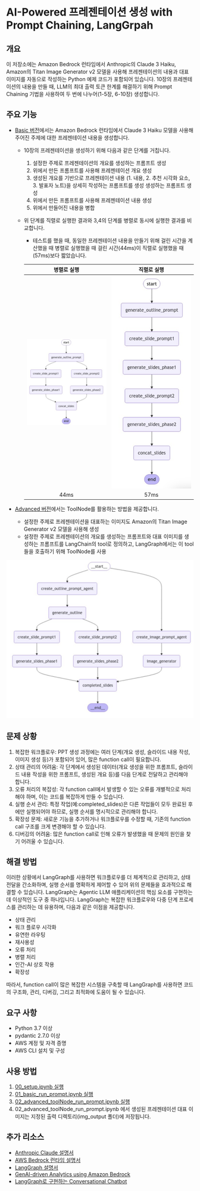 # AI-Powered 프레젠테이션 생성 with Prompt Chaining, LangGrpah

## 개요
이 저장소에는 Amazon Bedrock 런타임에서 Anthropic의 Claude 3 Haiku, Amazon의 Titan Image Generator v2 모델을 사용해 프레젠테이션의 내용과 대표 이미지를 자동으로 작성하는 Python 예제 코드가 포함되어 있습니다. 10장의 프레젠테이션의 내용을 만들 때, LLM의 최대 출력 토큰 한계를 해결하기 위해 Prompt Chaining 기법을 사용하여 두 번에 나누어(1-5장, 6-10장) 생성합니다.


## 주요 기능
- [Basic 버전](./01_basic_run_prompt.ipynb)에서는 Amazon Bedrock 런타임에서 Claude 3 Haiku 모델을 사용해 주어진 주제에 대한 프레젠테이션 내용을 생성합니다.
    - 10장의 프레젠테이션을 생성하기 위해 다음과 같은 단계를 거칩니다.
      1) 설정한 주제로 프레젠테이션의 개요를 생성하는 프롬프트 생성 
      2) 위에서 만든 프롬프트를 사용해 프레젠테이션 개요 생성
      3) 생성된 개요를 기반으로 프레젠테이션 내용 (1. 내용, 2. 추천 시각화 요소, 3. 발표자 노트)을 상세히 작성하는 프롬프트를 생성  생성하는 프롬프트 생성
      4) 위에서 만든 프롬프트를 사용해 프레젠테이션 내용 생성
      5) 위에서 만들어진 내용을 병합

    - 위 단계를 직렬로 실행한 결과와 3,4의 단계를 병렬로 동시에 실행한 결과를 비교합니다.
        - 테스트를 했을 때, 동일한 프레젠테이션 내용을 만들기 위해 걸린 시간을 계산했을 때 병렬로 실행했을 때 걸린 시간(44ms)이 직렬로 실행했을 때(57ms)보다 짧았습니다.
     

        |      병렬로 실행       |         직렬로 실행         |                                                                   
        | :-----------------------: | :--------------------------: |
        | <img width="300px" src="./imgs/basic_workflow_parallel.png" > | <img width="300px" src="./imgs/basic_workflow_serial.png" > |
        | 44ms | 57ms |

- [Advanced 버전](./02_advanced_toolNode_run_prompt.ipynb)에서는 ToolNode를 활용하는 방법을 제공합니다.
    - 설정한 주제로 프레젠테이션을 대표하는 이미지도 Amazon의 Titan Image Generator v2 모델을 사용해 생성
    - 설정한 주제로 프레젠테이션의 개요를 생성하는 프롬프트와 대표 이미지를 생성하는 프롬프트를 LangChain의 tool로 정의하고, LangGraph에서는 이 tool들을 호출하기 위해 ToolNode를 사용

<img src="./imgs/advanced_workflow.png"  width="600">

    

## 문제 상황
1. 복잡한 워크플로우: PPT 생성 과정에는 여러 단계(개요 생성, 슬라이드 내용 작성, 이미지 생성 등)가 포함되어 있어, 많은 function call이 필요합니다. 
2. 상태 관리의 어려움: 각 단계에서 생성된 데이터(개요 생성을 위한 프롬프트, 슬라이드 내용 작성을 위한 프롬프트, 생성된 개요 등)를 다음 단계로 전달하고 관리해야 합니다.
3. 오류 처리의 복잡성: 각 function call에서 발생할 수 있는 오류를 개별적으로 처리해야 하며, 이는 코드를 복잡하게 만들 수 있습니다.
4. 실행 순서 관리: 특정 작업(예:completed_slides)은 다른 작업들이 모두 완료된 후에만 실행되어야 하므로, 실행 순서를 명시적으로 관리해야 합니다.
5. 확장성 문제: 새로운 기능을 추가하거나 워크플로우를 수정할 때, 기존의 function call 구조를 크게 변경해야 할 수 있습니다.
6. 디버깅의 어려움: 많은 function call로 인해 오류가 발생했을 때 문제의 원인을 찾기 어려울 수 있습니다.

## 해결 방법
이러한 상황에서 LangGraph를 사용하면 워크플로우를 더 체계적으로 관리하고, 상태 전달을 간소화하며, 실행 순서를 명확하게 제어할 수 있어 위의 문제들을 효과적으로 해결할 수 있습니다. LangGraph는 Agentic LLM 애플리케이션의 핵심 요소를 구현하는데 이상적인 도구 중 하나입니다. LangGraph는 복잡한 워크플로우와 다중 단계 프로세스를 관리하는 데 유용하며, 다음과 같은 이점을 제공합니다.

- 상태 관리
- 워크 플로우 시각화
- 유연한 라우팅
- 재사용성
- 오류 처리
- 병렬 처리
- 인간-AI 상호 작용
- 확장성

따라서, function call이 많은 복잡한 시스템을 구축할 때 LangGraph를 사용하면 코드의 구조화, 관리, 디버깅, 그리고 최적화에 도움이 될 수 있습니다.

## 요구 사항
- Python 3.7 이상
- pydantic 2.7.0 이상
- AWS 계정 및 자격 증명
- AWS CLI 설치 및 구성

## 사용 방법
1. [00_setup.ipynb 실행](./00_setup.ipynb)
2. [01_basic_run_prompt.ipynb 실행](./01_basic_run_prompt.ipynb)
3. [02_advanced_toolNode_run_prompt.ipynb 실행](./02_advanced_toolNode_run_prompt.ipynb)
4. 02_advanced_toolNode_run_prompt.ipynb 에서 생성된 프레젠테이션 대표 이미지는 지정된 출력 디렉토리(img_output 폴더)에 저장됩니다.

## 추가 리소스
- [Anthropic Claude 설명서](https://docs.anthropic.com/claude/docs/intro-to-claude)
- [AWS Bedrock 런타임 설명서](https://docs.aws.amazon.com/ko_kr/bedrock/latest/userguide/service_code_examples_bedrock-runtime.html)
- [LangGraph 설명서](https://langchain-ai.github.io/langgraph/)
- [GenAI-driven Analytics using Amazon Bedrock](https://github.com/aws-samples/aws-ai-ml-workshop-kr/tree/master/genai/aws-gen-ai-kr/20_applications/09_genai_analytics)
- [LangGraph로 구현하는 Conversational Chatbot](https://github.com/kyopark2014/langgraph-agent)